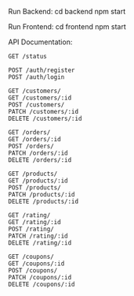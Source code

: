 Run Backend:
    cd backend
    npm start

Run Frontend:
    cd frontend
    npm start

API Documentation:

    GET /status

    POST /auth/register
    POST /auth/login

    GET /customers/
    GET /customers/:id
    POST /customers/
    PATCH /customers/:id
    DELETE /customers/:id
    
    GET /orders/
    GET /orders/:id
    POST /orders/
    PATCH /orders/:id
    DELETE /orders/:id

    GET /products/
    GET /products/:id
    POST /products/
    PATCH /products/:id
    DELETE /products/:id

    GET /rating/
    GET /rating/:id
    POST /rating/
    PATCH /rating/:id
    DELETE /rating/:id

    GET /coupons/
    GET /coupons/:id
    POST /coupons/
    PATCH /coupons/:id
    DELETE /coupons/:id

